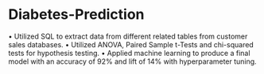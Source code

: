 # Diabetes-Prediction

•
Utilized SQL to extract data from different related tables from customer sales databases.
•
Utilized ANOVA, Paired Sample t-Tests and chi-squared tests for hypothesis testing.
•
Applied machine learning to produce a final model with an accuracy of 92% and lift of 14% with hyperparameter tuning.
